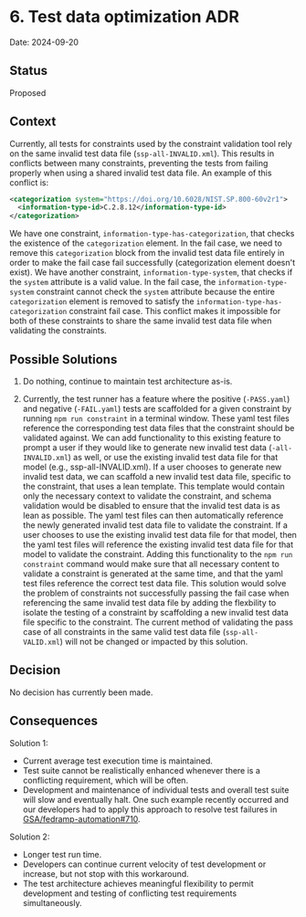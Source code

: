 # 6. Test data optimization ADR 
Date: 2024-09-20

## Status
Proposed

## Context
Currently, all tests for constraints used by the constraint validation tool rely on the same invalid test data file (`ssp-all-INVALID.xml`). This results in conflicts between many constraints, preventing the tests from failing properly when using a shared invalid test data file. An example of this conflict is:
```xml
<categorization system="https://doi.org/10.6028/NIST.SP.800-60v2r1">
  <information-type-id>C.2.8.12</information-type-id>
</categorization>
```
We have one constraint, `information-type-has-categorization`, that checks the existence of the `categorization` element. In the fail case, we need to remove this `categorization` block from the invalid test data file entirely in order to make the fail case fail successfully (categorization element doesn't exist). We have another constraint, `information-type-system`, that checks if the `system` attribute is a valid value. In the fail case, the `information-type-system` constraint cannot check the `system` attribute because the entire `categorization` element is removed to satisfy the `information-type-has-categorization` constraint fail case. This conflict makes it impossible for both of these constraints to share the same invalid test data file when validating the constraints.

## Possible Solutions
1. Do nothing, continue to maintain test architecture as-is.

2. Currently, the test runner has a feature where the positive (`-PASS.yaml`) and negative (`-FAIL.yaml`) tests are scaffolded for a given constraint by running `npm run constraint` in a terminal window. These yaml test files reference the corresponding test data files that the constraint should be validated against. We can add functionality to this existing feature to prompt a user if they would like to generate new invalid test data (`-all-INVALID.xml`) as well, or use the existing invalid test data file for that model (e.g., ssp-all-INVALID.xml). If a user chooses to generate new invalid test data, we can scaffold a new invalid test data file, specific to the constraint, that uses a lean template. This template would contain only the necessary context to validate the constraint, and schema validation would be disabled to ensure that the invalid test data is as lean as possible. The yaml test files can then automatically reference the newly generated invalid test data file to validate the constraint. If a user chooses to use the existing invalid test data file for that model, then the yaml test files will reference the existing invalid test data file for that model to validate the constraint. Adding this functionality to the `npm run constraint` command would make sure that all necessary content to validate a constraint is generated at the same time, and that the yaml test files reference the correct test data file. This solution would solve the problem of constraints not successfully passing the fail case when referencing the same invalid test data file by adding the flexbility to isolate the testing of a constraint by scaffolding a new invalid test data file specific to the constraint. The current method of validating the pass case of all constraints in the same valid test data file (`ssp-all-VALID.xml`) will not be changed or impacted by this solution.

## Decision
No decision has currently been made. 

## Consequences
Solution 1: 
- Current average test execution time is maintained.  
- Test suite cannot be realistically enhanced whenever there is a conflicting requirement, which will be often.  
- Development and maintenance of individual tests and overall test suite will slow and eventually halt. One such example recently occurred and our developers had to apply this approach to resolve test failures in [GSA/fedramp-automation#710](https://github.com/GSA/fedramp-automation/pull/710).

Solution 2:
- Longer test run time.  
- Developers can continue current velocity of test development or increase, but not stop with this workaround.  
- The test architecture achieves meaningful flexibility to permit development and testing of conflicting test requirements simultaneously.  
